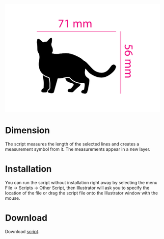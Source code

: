 ![screenshot](.meta/screenshot.png)

# Dimension
The script measures the length of the selected lines and creates a measurement symbol from it. The measurements appear in a new layer.

# Installation
You can run the script without installation right away by selecting the menu File → Scripts → Other Script, then Illustrator will ask you to specify the location of the file or drag the script file onto the Illustrator window with the mouse.

# Download
Download [script](https://github.com/VGmove/AdobeScripts/blob/main/Dimension/Dimension.jsx).
